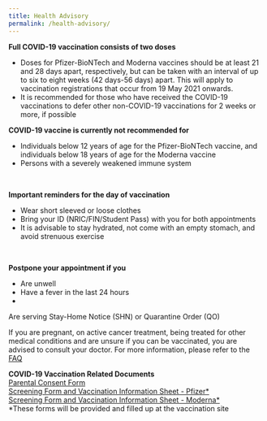 ```yaml
---
title: Health Advisory
permalink: /health-advisory/
---
```

**Full COVID-19 vaccination consists of two doses**

- Doses for Pfizer-BioNTech and Moderna vaccines should be at least 21 and 28 days apart, respectively, but can be taken with an interval of up to six to eight weeks (42 days-56 days) apart. This will apply to vaccination registrations that occur from 19 May 2021 onwards.
- It is recommended for those who have received the COVID-19 vaccinations to defer other non-COVID-19 vaccinations for 2 weeks or more, if possible
  <br/>

**COVID-19 vaccine is currently not recommended for**

- Individuals below 12 years of age for the Pfizer-BioNTech vaccine, and individuals below 18 years of age for the Moderna vaccine
- Persons with a severely weakened immune system
<br/>

**Important reminders for the day of vaccination**

- Wear short sleeved or loose clothes
- Bring your ID (NRIC/FIN/Student Pass) with you for both appointments
- It is advisable to stay hydrated, not come with an empty stomach, and avoid strenuous exercise
 <br/>

**Postpone your appointment if you**

- Are unwell
- Have a fever in the last 24 hours
- 
 Are serving Stay-Home Notice (SHN) or Quarantine Order (QO)


If you are pregnant, on active cancer treatment, being treated for other medical conditions and are unsure if you can be vaccinated, you are advised to consult your doctor. For more information, please refer to the [FAQ](/faq)
 <br/>
 
 **COVID-19 Vaccination Related Documents**<br>
 [Parental Consent Form](https://go.gov.sg/parcf) <br>
[Screening Form and Vaccination Information Sheet - Pfizer*](http://go.gov.sg/visp)
<br>
[Screening Form and Vaccination Information Sheet - Moderna*](https://go.gov.sg/vism)
<br>
 *These forms will be provided and filled up at the vaccination site
 
 
 
 